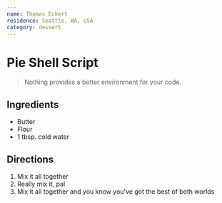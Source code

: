```yaml
---
name: Thomas Eckert
residence: Seattle, WA, USA
category: dessert
---
```


# Pie Shell Script

> Nothing provides a better environment for your code.

## Ingredients

- Butter
- Flour
- 1 tbsp. cold water

## Directions

1. Mix it all together
2. Really mix it, pal
3. Mix it all together and you know you've got the best of both worlds
